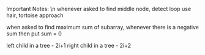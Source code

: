Important Notes: \n
whenever asked to find middle node, detect loop use hair, tortoise approach

when asked to find maximum sum of subarray, whenever there is a negative sum then put sum = 0

left child in a tree - 2i+1
right child in a tree - 2i+2
 

